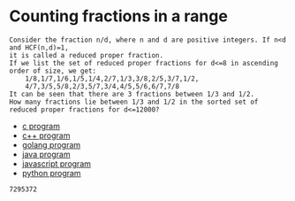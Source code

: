 # Counting fractions in a range

```
Consider the fraction n/d, where n and d are positive integers. If n<d and HCF(n,d)=1,
it is called a reduced proper fraction.
If we list the set of reduced proper fractions for d<=8 in ascending order of size, we get:
    1/8,1/7,1/6,1/5,1/4,2/7,1/3,3/8,2/5,3/7,1/2,
    4/7,3/5,5/8,2/3,5/7,3/4,4/5,5/6,6/7,7/8
It can be seen that there are 3 fractions between 1/3 and 1/2.
How many fractions lie between 1/3 and 1/2 in the sorted set of reduced proper fractions for d<=12000?
```

* [c program](Problem073.c)
* [c++ program](Problem073.cpp)
* [golang program](Problem073.go)
* [java program](Problem073.java)
* [javascript program](Problem073.js)
* [python program](Problem073.py)

```
7295372
```
